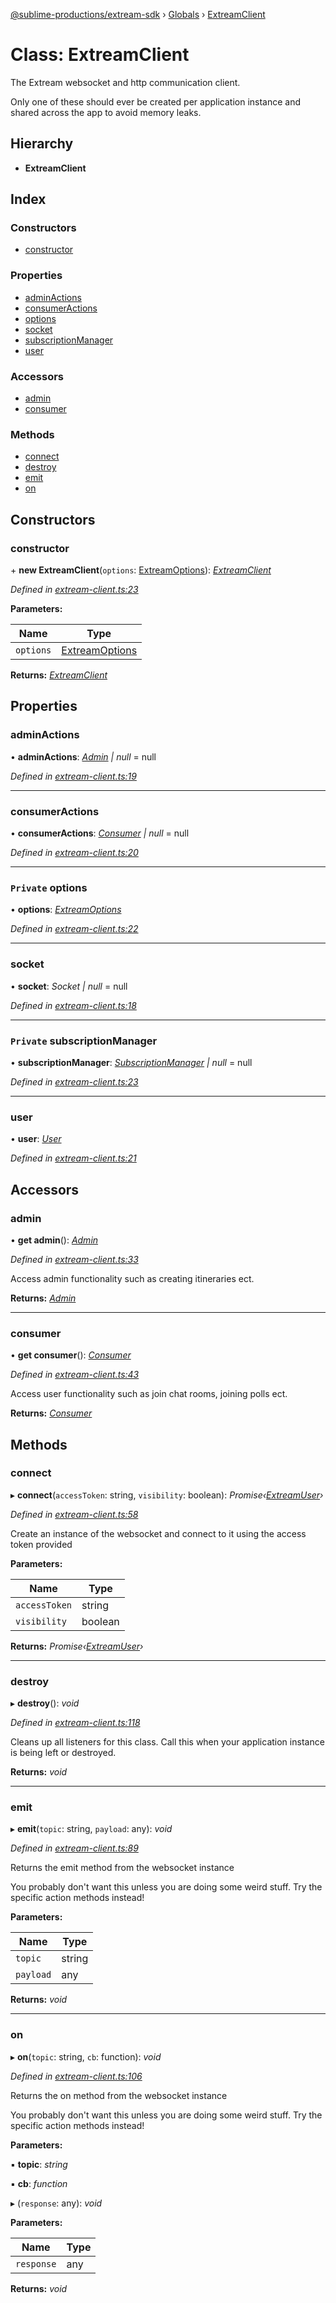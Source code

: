 [@sublime-productions/extream-sdk](../README.md) › [Globals](../globals.md) › [ExtreamClient](extreamclient.md)

# Class: ExtreamClient

The Extream websocket and http communication client.

Only one of these should ever be created per application instance and shared across the app to avoid memory leaks.

## Hierarchy

* **ExtreamClient**

## Index

### Constructors

* [constructor](extreamclient.md#constructor)

### Properties

* [adminActions](extreamclient.md#adminactions)
* [consumerActions](extreamclient.md#consumeractions)
* [options](extreamclient.md#private-options)
* [socket](extreamclient.md#socket)
* [subscriptionManager](extreamclient.md#private-subscriptionmanager)
* [user](extreamclient.md#user)

### Accessors

* [admin](extreamclient.md#admin)
* [consumer](extreamclient.md#consumer)

### Methods

* [connect](extreamclient.md#connect)
* [destroy](extreamclient.md#destroy)
* [emit](extreamclient.md#emit)
* [on](extreamclient.md#on)

## Constructors

###  constructor

\+ **new ExtreamClient**(`options`: [ExtreamOptions](../interfaces/extreamoptions.md)): *[ExtreamClient](extreamclient.md)*

*Defined in [extream-client.ts:23](https://github.com/Extream-SaaS/ex-sdk/blob/22f780b/src/extream-client.ts#L23)*

**Parameters:**

Name | Type |
------ | ------ |
`options` | [ExtreamOptions](../interfaces/extreamoptions.md) |

**Returns:** *[ExtreamClient](extreamclient.md)*

## Properties

###  adminActions

• **adminActions**: *[Admin](admin.md) | null* = null

*Defined in [extream-client.ts:19](https://github.com/Extream-SaaS/ex-sdk/blob/22f780b/src/extream-client.ts#L19)*

___

###  consumerActions

• **consumerActions**: *[Consumer](consumer.md) | null* = null

*Defined in [extream-client.ts:20](https://github.com/Extream-SaaS/ex-sdk/blob/22f780b/src/extream-client.ts#L20)*

___

### `Private` options

• **options**: *[ExtreamOptions](../interfaces/extreamoptions.md)*

*Defined in [extream-client.ts:22](https://github.com/Extream-SaaS/ex-sdk/blob/22f780b/src/extream-client.ts#L22)*

___

###  socket

• **socket**: *Socket | null* = null

*Defined in [extream-client.ts:18](https://github.com/Extream-SaaS/ex-sdk/blob/22f780b/src/extream-client.ts#L18)*

___

### `Private` subscriptionManager

• **subscriptionManager**: *[SubscriptionManager](subscriptionmanager.md) | null* = null

*Defined in [extream-client.ts:23](https://github.com/Extream-SaaS/ex-sdk/blob/22f780b/src/extream-client.ts#L23)*

___

###  user

• **user**: *[User](user.md)*

*Defined in [extream-client.ts:21](https://github.com/Extream-SaaS/ex-sdk/blob/22f780b/src/extream-client.ts#L21)*

## Accessors

###  admin

• **get admin**(): *[Admin](admin.md)*

*Defined in [extream-client.ts:33](https://github.com/Extream-SaaS/ex-sdk/blob/22f780b/src/extream-client.ts#L33)*

Access admin functionality such as creating itineraries ect.

**Returns:** *[Admin](admin.md)*

___

###  consumer

• **get consumer**(): *[Consumer](consumer.md)*

*Defined in [extream-client.ts:43](https://github.com/Extream-SaaS/ex-sdk/blob/22f780b/src/extream-client.ts#L43)*

Access user functionality such as join chat rooms, joining polls ect.

**Returns:** *[Consumer](consumer.md)*

## Methods

###  connect

▸ **connect**(`accessToken`: string, `visibility`: boolean): *Promise‹[ExtreamUser](../interfaces/extreamuser.md)›*

*Defined in [extream-client.ts:58](https://github.com/Extream-SaaS/ex-sdk/blob/22f780b/src/extream-client.ts#L58)*

Create an instance of the websocket and connect to it using the access token provided

**Parameters:**

Name | Type |
------ | ------ |
`accessToken` | string |
`visibility` | boolean |

**Returns:** *Promise‹[ExtreamUser](../interfaces/extreamuser.md)›*

___

###  destroy

▸ **destroy**(): *void*

*Defined in [extream-client.ts:118](https://github.com/Extream-SaaS/ex-sdk/blob/22f780b/src/extream-client.ts#L118)*

Cleans up all listeners for this class. Call this when your application instance is being left or destroyed.

**Returns:** *void*

___

###  emit

▸ **emit**(`topic`: string, `payload`: any): *void*

*Defined in [extream-client.ts:89](https://github.com/Extream-SaaS/ex-sdk/blob/22f780b/src/extream-client.ts#L89)*

Returns the emit method from the websocket instance

You probably don't want this unless you are doing some weird stuff. Try the specific action methods instead!

**Parameters:**

Name | Type |
------ | ------ |
`topic` | string |
`payload` | any |

**Returns:** *void*

___

###  on

▸ **on**(`topic`: string, `cb`: function): *void*

*Defined in [extream-client.ts:106](https://github.com/Extream-SaaS/ex-sdk/blob/22f780b/src/extream-client.ts#L106)*

Returns the on method from the websocket instance

You probably don't want this unless you are doing some weird stuff. Try the specific action methods instead!

**Parameters:**

▪ **topic**: *string*

▪ **cb**: *function*

▸ (`response`: any): *void*

**Parameters:**

Name | Type |
------ | ------ |
`response` | any |

**Returns:** *void*
